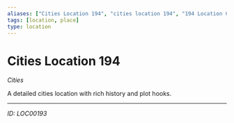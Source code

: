 ```yaml
---
aliases: ["Cities Location 194", "cities location 194", "194 Location Cities"]
tags: [location, place]
type: location
---
```


# Cities Location 194

*Cities*

A detailed cities location with rich history and plot hooks.

---
*ID: LOC00193*